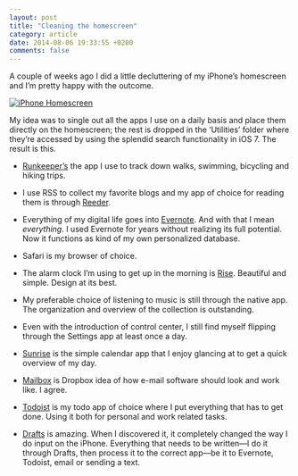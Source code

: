 ```yaml
---
layout: post
title: "Cleaning the homescreen"
category: article
date: 2014-08-06 19:33:55 +0200
comments: false
---
```


A couple of weeks ago I did a little decluttering of my iPhone’s homescreen and I’m pretty happy with the outcome.

<a href="{{siteurl}}/assets/images/dist/homescreen-1400.jpg">
    <img 
        srcset="
        {{siteurl}}/assets/images/dist/homescreen-400.jpg 400w,
        {{siteurl}}/assets/images/dist/homescreen-600.jpg 600w,
        {{siteurl}}/assets/images/dist/homescreen-800.jpg 800w,
        {{siteurl}}/assets/images/dist/homescreen-1000.jpg 1000w,
        {{siteurl}}/assets/images/dist/homescreen-1400.jpg 1400w"
        src="{{siteurl}}/assets/images/spacer.png"
        sizes="(min-width: 74em) 49em, 100%"
        alt="iPhone Homescreen"
        class="portrait" 
    >
</a>

My idea was to single out all the apps I use on a daily basis and place them directly on the homescreen; the rest is dropped in the ‘Utilities’ folder where they’re accessed by using the splendid search functionality in iOS 7. The result is this.

- [Runkeeper’s](http://runkeeper.com/home) the app I use to track down walks, swimming, bicycling and hiking trips.

- I use RSS to collect my favorite blogs and my app of choice for reading them is through [Reeder](http://reederapp.com/ios/).

- Everything of my digital life goes into [Evernote](https://evernote.com). And with that I mean *everything*. I used Evernote for years without realizing its full potential. Now it functions as kind of my own personalized database.

- Safari is my browser of choice.

- The alarm clock I’m using to get up in the morning is [Rise](http://www.simplebots.co/). Beautiful and simple. Design at its best.

- My preferable choice of listening to music is still through the native app. The organization and overview of the collection is outstanding.

- Even with the introduction of control center, I still find myself flipping through the Settings app at least once a day.

- [Sunrise](https://calendar.sunrise.am/) is the simple calendar app that I enjoy glancing at to get a quick overview of my day.

- [Mailbox](http://www.mailboxapp.com/) is Dropbox idea of how e-mail software should look and work like. I agree.

- [Todoist](https://en.todoist.com/) is my todo app of choice where I put everything that has to get done. Using it both for personal and work related tasks.

- [Drafts](http://agiletortoise.com/drafts/) is amazing. When I discovered it, it completely changed the way I do input on the iPhone. Everything that needs to be written—I do it through Drafts, then process it to the correct app—be it to Evernote, Todoist, email or sending a text.
